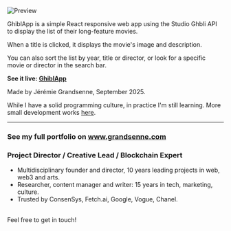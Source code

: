 


![Preview](https://apps.grandsenne.com/ghiblapp/assets/princesse-mononoke-CESeXHLj.webp)


GhiblApp is a simple React responsive web app using the Studio Ghbli API to display the list of their long-feature movies.

When a title is clicked, it displays the movie's image and description.

You can also sort the list by year, title or director, or look for a specific movie or director in the search bar. 


**See it live:** <a href='https://apps.grandsenne.com/ghiblapp/' target='_blank'><b>GhiblApp</b></a>


Made by Jérémie Grandsenne, September 2025. 

While I have a solid programming culture, in practice I'm still learning. More small development works <a href='https://grandsenne.com/development/' target='_blank'>here</a>. 

---


### See my full portfolio on www.grandsenne.com
### Project Director / Creative Lead / Blockchain Expert

- Multidisciplinary founder and director, 10 years leading projects in web, web3 and arts.
- Researcher, content manager and writer: 15 years in tech, marketing, culture.
- Trusted by ConsenSys, Fetch.ai, Google, Vogue, Chanel. 

<br>Feel free to get in touch!